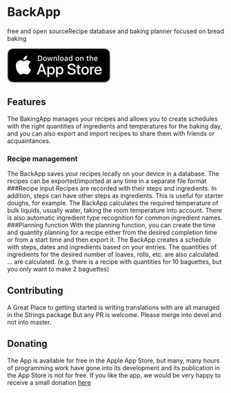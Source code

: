 #  BackApp
free and open sourceRecipe database and baking planner focused on bread baking 

[![Download on the App Store](download_on_the_app_store.svg)](https://apps.apple.com/us/app/back-app/id1574908433) 

## Features
The BakingApp manages your recipes and allows you to create schedules with the right quantities of ingredients and temperatures for the baking day, and you can also export and import recipes to share them with friends or acquaintances.
### Recipe management
The BackApp saves your recipes locally on your device in a database. The recipes can be exported/imported at any time in a separate file format
###Recipe input
Recipes are recorded with their steps and ingredients. In addition, steps can have other steps as ingredients. This is useful for starter doughs, for example. The BackApp calculates the required temperature of bulk liquids, usually water, taking the room temperature into account. There is also automatic ingredient type recognition for common ingredient names.
###Planning function
With the planning function, you can create the time and quantity planning for a recipe either from the desired completion time or from a start time and then export it. The BackApp creates a schedule with steps, dates and ingredients based on your entries. The quantities of ingredients for the desired number of loaves, rolls, etc. are also calculated. ... are calculated. (e.g. there is a recipe with quantities for 10 baguettes, but you only want to make 2 baguettes)


## Contributing
A Great Place to getting started is writing translations with are all managed in the Strings package
But any PR is welcome. Please merge into devel and not into master. 

## Donating
The App is available for free in the Apple App Store, but many, many hours of programming work have gone into its development and its publication in the App Store is not for free. If you like the app, we would be very happy to receive a small donation [here](https://www.paypal.com/donate?hosted_button_id=UCSFW65PP6N3U)
 

